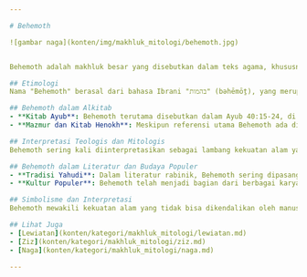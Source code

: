 ```yaml
---

# Behemoth

![gambar naga](konten/img/makhluk_mitologi/behemoth.jpg)


Behemoth adalah makhluk besar yang disebutkan dalam teks agama, khususnya dalam Alkitab Ibrani dan tradisi Yahudi. Dalam Kitab Ayub, Behemoth digambarkan sebagai binatang darat yang sangat kuat, memiliki kekuatan fisik yang luar biasa, dan dianggap sebagai raja di antara semua binatang darat. Sama seperti Lewiatan yang sering dikaitkan dengan lautan, Behemoth sering dikaitkan dengan daratan. Behemoth telah menjadi simbol kekuatan, ketahanan, dan stabilitas dalam berbagai interpretasi mitologis dan teologis.

## Etimologi
Nama "Behemoth" berasal dari bahasa Ibrani "בהמות" (bəhēmōṯ), yang merupakan bentuk jamak dari kata "בהמה" (bəhēmāh) yang berarti "binatang" atau "ternak". Namun, dalam konteks ini, Behemoth digunakan dalam bentuk jamak untuk menunjukkan keagungan atau kebesaran dari satu makhluk yang sangat kuat.

## Behemoth dalam Alkitab
- **Kitab Ayub**: Behemoth terutama disebutkan dalam Ayub 40:15-24, di mana Tuhan menantang Ayub untuk mengamati makhluk ini sebagai contoh dari ciptaan-Nya yang luar biasa. Behemoth digambarkan memiliki kekuatan besar, dengan otot-otot perutnya yang kokoh dan ekor yang menyerupai pohon aras. Makhluk ini memakan rumput seperti lembu, tetapi ukuran dan kekuatannya jauh melebihi binatang-binatang lain.
- **Mazmur dan Kitab Henokh**: Meskipun referensi utama Behemoth ada di Kitab Ayub, beberapa tradisi Yahudi kemudian juga menyebutkan Behemoth sebagai makhluk yang akan muncul pada akhir zaman. Dalam teks apokrif seperti Kitab Henokh, Behemoth dipasangkan dengan Lewiatan sebagai simbol dari dua kekuatan besar yang akan dikalahkan oleh Tuhan pada akhir zaman.

## Interpretasi Teologis dan Mitologis
Behemoth sering kali diinterpretasikan sebagai lambang kekuatan alam yang tak terkalahkan. Behemoth dan Lewiatan kadang-kadang dihubungkan dengan konsep dualistik kekuatan di dunia, dengan Behemoth melambangkan daratan dan Lewiatan lautan. Dalam interpretasi eskatologis, Behemoth digambarkan akan dibunuh dan dagingnya disajikan pada perjamuan besar bagi umat yang setia pada akhir zaman.

## Behemoth dalam Literatur dan Budaya Populer
- **Tradisi Yahudi**: Dalam literatur rabinik, Behemoth sering dipasangkan dengan Lewiatan sebagai dua binatang raksasa yang akan dihabisi pada akhir zaman. Behemoth akan disajikan dalam perjamuan besar bagi orang-orang benar, bersama dengan daging Lewiatan.
- **Kultur Populer**: Behemoth telah menjadi bagian dari berbagai karya fiksi, termasuk dalam permainan video, novel, dan film. Makhluk ini sering digambarkan sebagai raksasa atau monster besar yang melambangkan kekuatan fisik dan ketahanan yang luar biasa.

## Simbolisme dan Interpretasi
Behemoth mewakili kekuatan alam yang tidak bisa dikendalikan oleh manusia. Dalam banyak tradisi, makhluk ini adalah simbol dari kestabilan dan kekuatan yang luar biasa di alam semesta, menggambarkan keagungan penciptaan Tuhan.

## Lihat Juga
- [Lewiatan](konten/kategori/makhluk_mitologi/lewiatan.md)
- [Ziz](konten/kategori/makhluk_mitologi/ziz.md)
- [Naga](konten/kategori/makhluk_mitologi/naga.md)

---
```

